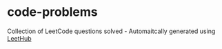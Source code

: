# code-problems
Collection of LeetCode questions solved - Automaitcally generated using [LeetHub](https://github.com/QasimWani/LeetHub)

